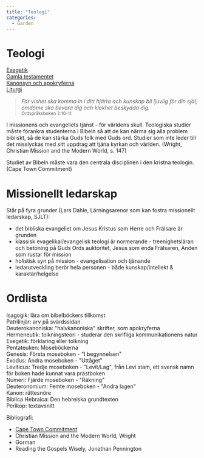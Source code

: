 ```yaml
---
title: "Teologi"
categories:
  - Garden
---
```


# Teologi

[Exegetik](/garden/teologi/exegetik/)  
[Gamla testamentet](/garden/teologi/gamla-testamentet/)  
[Kanonsyn och apokryferna](/garden/teologi/apokryferna/)  
[Liturgi](/garden/teologi/liturgi/)

> _För vishet ska komma in i ditt hjärta och kunskap bli ljuvlig för din själ, omdöme ska bevara dig och klokhet beskydda dig._  
> <small>Ordspråksboken 2:10-11</small>

I missionens och evangeliets tjänst - för världens skull. Teologiska studier måste förankra studenterna i Bibeln så att de kan närma sig alla problem bibliskt, så de kan stärka Guds folk med Guds ord. Studier som inte leder till det misslyckas med sitt uppdrag att tjäna kyrkan och världen. (Wright, Christian Mission and the Modern World, s. 147)

Studiet av Bibeln måste vara den centrala disciplinen i den kristna teologin. (Cape Town Commitment)

# Missionellt ledarskap

Står på fyra grunder (Lars Dahle, Lärningsarenor som kan fostra missionellt ledarskap, SJLT):

- det bibliska evangeliet om Jesus Kristus som Herre och Frälsare är grunden
- klassisk evagelikal/evangelisk teologi är normerande - treenighetsläran och betoning på Guds Ords auktoritet, Jesus som enda Frälsaren, Anden som rustar för mission
- holistisk syn på mission - evangelisation och tjänande
- ledarutveckling berör hela personen - både kunskap/intellekt & karaktär/helgelse

# Ordlista

Isagogik: lära om bibelböckers tillkomst  
Patrilinjär: arv på svärdssidan  
Deuterokanoniska: "halvkanoniska" skrifter, som apokryferna  
Hermeneutik: tolkningsteori - studerar den skrifliga kommunikationens natur  
Exegetik: förklaring eller tolkning  
Pentateuken: Moseböckerna  
Genesis: Första moseboken - "I begynnelsen"  
Exodus: Andra moseboken - "Uttåget"  
Leviticus: Tredje moseboken - "Levit/Lag", från Levi stam, ett svensk namn för boken hade kunnat vara prästboken  
Numeri: Fjärde moseboken - "Räkning"  
Deuteronomium: Femte moseboken - "Andra lagen"  
Kanon: rättesnöre  
Biblica Hebraica: Den hebreiska grundtexten  
Perikop: textavsnitt

Bibliografi:

- [Cape Town Commitment](https://www.lausanne.org/content/ctcommitment#capetown)
- Christian Mission and the Modern World, Wright
- Gorman
- Reading the Gospels Wisely, Jonathan Pennington
